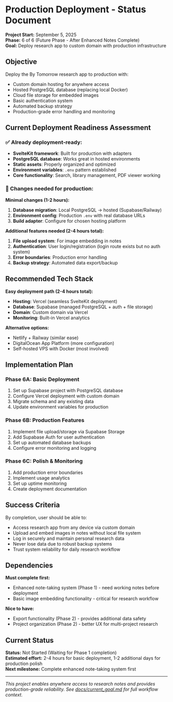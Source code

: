# Production Deployment - Status Document

**Project Start:** September 5, 2025  
**Phase:** 6 of 6 (Future Phase - After Enhanced Notes Complete)  
**Goal:** Deploy research app to custom domain with production infrastructure

## Objective

Deploy the By Tomorrow research app to production with:

- Custom domain hosting for anywhere access
- Hosted PostgreSQL database (replacing local Docker)
- Cloud file storage for embedded images
- Basic authentication system
- Automated backup strategy
- Production-grade error handling and monitoring

## Current Deployment Readiness Assessment

### ✅ Already deployment-ready:
- **SvelteKit framework**: Built for production with adapters
- **PostgreSQL database**: Works great in hosted environments
- **Static assets**: Properly organized and optimized
- **Environment variables**: `.env` pattern established
- **Core functionality**: Search, library management, PDF viewer working

### 🔨 Changes needed for production:

**Minimal changes (1-2 hours):**
1. **Database migration**: Local PostgreSQL → hosted (Supabase/Railway)
2. **Environment config**: Production `.env` with real database URLs
3. **Build adapter**: Configure for chosen hosting platform

**Additional features needed (2-4 hours total):**
1. **File upload system**: For image embedding in notes
2. **Authentication**: User login/registration (login route exists but no auth system)
3. **Error boundaries**: Production error handling
4. **Backup strategy**: Automated data export/backup

## Recommended Tech Stack

**Easy deployment path (2-4 hours total):**
- **Hosting**: Vercel (seamless SvelteKit deployment)
- **Database**: Supabase (managed PostgreSQL + auth + file storage)
- **Domain**: Custom domain via Vercel
- **Monitoring**: Built-in Vercel analytics

**Alternative options:**
- Netlify + Railway (similar ease)
- DigitalOcean App Platform (more configuration)
- Self-hosted VPS with Docker (most involved)

## Implementation Plan

### Phase 6A: Basic Deployment
1. Set up Supabase project with PostgreSQL database
2. Configure Vercel deployment with custom domain
3. Migrate schema and any existing data
4. Update environment variables for production

### Phase 6B: Production Features  
1. Implement file upload/storage via Supabase Storage
2. Add Supabase Auth for user authentication
3. Set up automated database backups
4. Configure error monitoring and logging

### Phase 6C: Polish & Monitoring
1. Add production error boundaries
2. Implement usage analytics
3. Set up uptime monitoring
4. Create deployment documentation

## Success Criteria

By completion, user should be able to:
- Access research app from any device via custom domain
- Upload and embed images in notes without local file system
- Log in securely and maintain personal research data
- Never lose data due to robust backup systems
- Trust system reliability for daily research workflow

## Dependencies

**Must complete first:**
- Enhanced note-taking system (Phase 1) - need working notes before deployment
- Basic image embedding functionality - critical for research workflow

**Nice to have:**
- Export functionality (Phase 2) - provides additional data safety
- Project organization (Phase 2) - better UX for multi-project research

## Current Status

**Status:** Not Started (Waiting for Phase 1 completion)  
**Estimated effort:** 2-4 hours for basic deployment, 1-2 additional days for production polish  
**Next milestone:** Complete enhanced note-taking system first

---
*This project enables anywhere access to research notes and provides production-grade reliability. See [docs/current_goal.md](../../current_goal.md) for full workflow context.*